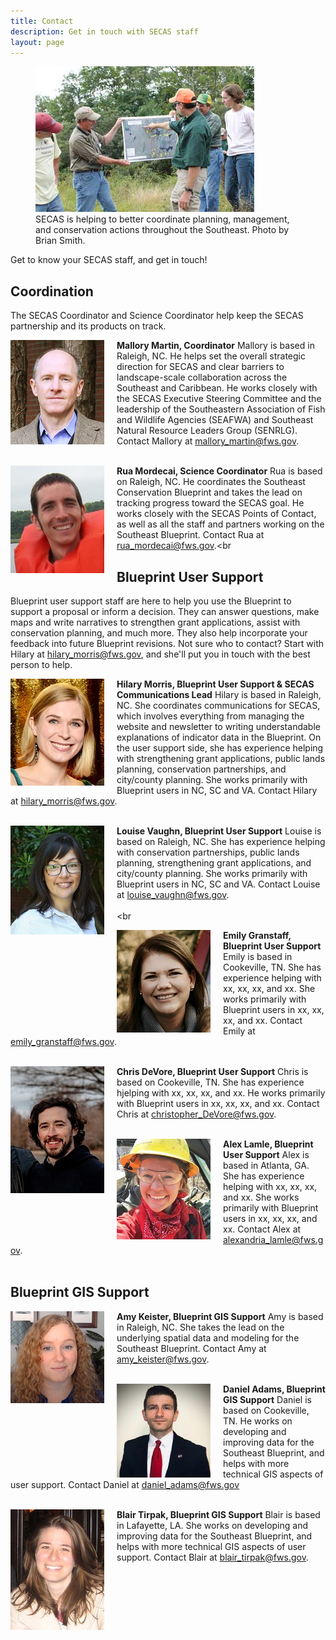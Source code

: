 ```yaml
---
title: Contact
description: Get in touch with SECAS staff
layout: page
---
```


<figure class="image-right">
  <img src="./images/people-working.jpg" alt="Biologists in the field gather around a map."/>
  <figcaption>SECAS is helping to better coordinate planning, management, and conservation actions throughout the Southeast. Photo by Brian Smith.</figcaption>
</figure>

Get to know your SECAS staff, and get in touch!

## Coordination
The SECAS Coordinator and Science Coordinator help keep the SECAS partnership and its products on track.

<img src="https://raw.githubusercontent.com/USFWS/secas/gh-pages/images/MalloryMartin_150p.jpg" align="left" style="padding-right: 20px">**Mallory Martin, Coordinator**
Mallory is based in Raleigh, NC. He helps set the overall strategic direction for SECAS and clear barriers to landscape-scale collaboration across the Southeast and Caribbean. He works closely with the SECAS Executive Steering Committee and the leadership of the Southeastern Association of Fish and Wildlife Agencies (SEAFWA) and Southeast Natural Resource Leaders Group (SENRLG). Contact Mallory at mallory_martin@fws.gov.<br><br>

<img src="https://raw.githubusercontent.com/USFWS/secas/gh-pages/images/RuaMordecai_150p.jpg" align="left" style="padding-right: 20px">**Rua Mordecai, Science Coordinator**
Rua is based on Raleigh, NC. He coordinates the Southeast Conservation Blueprint and takes the lead on tracking progress toward the SECAS goal. He works closely with the SECAS Points of Contact, as well as all the staff and partners working on the Southeast Blueprint. Contact Rua at rua_mordecai@fws.gov.<br<br>

## Blueprint User Support

Blueprint user support staff are here to help you use the Blueprint to support a proposal or inform a decision. They can answer questions, make maps and write narratives to strengthen grant applications, assist with conservation planning, and much more. They also help incorporate your feedback into future Blueprint revisions. Not sure who to contact? Start with Hilary at hilary_morris@fws.gov, and she'll put you in touch with the best person to help.

<img src="https://raw.githubusercontent.com/USFWS/secas/gh-pages/images/HilaryMorris_150p.jpg" align="left" style="padding-right: 20px">**Hilary Morris, Blueprint User Support & SECAS Communications Lead**
Hilary is based in Raleigh, NC. She coordinates communications for SECAS, which involves everything from managing the website and newsletter to writing understandable explanations of indicator data in the Blueprint. On the user support side, she has experience helping with strengthening grant applications, public lands planning, conservation partnerships, and city/county planning. She works primarily with Blueprint users in NC, SC and VA. Contact Hilary at hilary_morris@fws.gov.<br><br>

<img src="https://raw.githubusercontent.com/USFWS/secas/gh-pages/images/LouiseVaughn_150p.jpg" align="left" style="padding-right: 20px">**Louise Vaughn, Blueprint User Support**
Louise is based on Raleigh, NC. She has experience helping with conservation partnerships, public lands planning, strengthening grant applications, and city/county planning. She works primarily with Blueprint users in NC, SC and VA. Contact Louise at louise_vaughn@fws.gov.<br><br><br<br>

<img src="https://raw.githubusercontent.com/USFWS/secas/gh-pages/images/EmilyGranstaff_150p.jpg" align="left" style="padding-right: 20px">**Emily Granstaff, Blueprint User Support**
Emily is based in Cookeville, TN. She has experience helping with xx, xx, xx, and xx. She works primarily with Blueprint users in xx, xx, xx, and xx. Contact Emily at emily_granstaff@fws.gov.<br><br>

<img src="https://raw.githubusercontent.com/USFWS/secas/gh-pages/images/ChrisDeVore_150p.jpg" align="left" style="padding-right: 20px">**Chris DeVore, Blueprint User Support**
Chris is based on Cookeville, TN. She has experience hjelping with xx, xx, xx, and xx. He works primarily with Blueprint users in xx, xx, xx, and xx. Contact Chris at christopher_DeVore@fws.gov.<br><br>

<img src="https://raw.githubusercontent.com/USFWS/secas/gh-pages/images/AlexLamle_150p.jpg" align="left" style="padding-right: 20px">**Alex Lamle, Blueprint User Support**
Alex is based in Atlanta, GA. She has experience helping with xx, xx, xx, and xx. She works primarily with Blueprint users in xx, xx, xx, and xx. Contact Alex at alexandria_lamle@fws.gov.<br><br>

## Blueprint GIS Support

<img src="https://raw.githubusercontent.com/USFWS/secas/gh-pages/images/AmyKeister_150p.jpg" align="left" style="padding-right: 20px">**Amy Keister, Blueprint GIS Support**
Amy is based in Raleigh, NC. She takes the lead on the underlying spatial data and modeling for the Southeast Blueprint. Contact Amy at amy_keister@fws.gov.<br><br>

<img src="https://raw.githubusercontent.com/USFWS/secas/gh-pages/images/DanielAdams_150p.jpg" align="left" style="padding-right: 20px">**Daniel Adams, Blueprint GIS Support**
Daniel is based on Cookeville, TN. He works on developing and improving data for the Southeast Blueprint, and helps with more technical GIS aspects of user support. Contact Daniel at daniel_adams@fws.gov<br><br>

<img src="https://raw.githubusercontent.com/USFWS/secas/gh-pages/images/BlairTirpak_150p.jpg" align="left" style="padding-right: 20px">**Blair Tirpak, Blueprint GIS Support**
Blair is based in Lafayette, LA. She works on developing and improving data for the Southeast Blueprint, and helps with more technical GIS aspects of user support. Contact Blair at blair_tirpak@fws.gov.<br><br>
